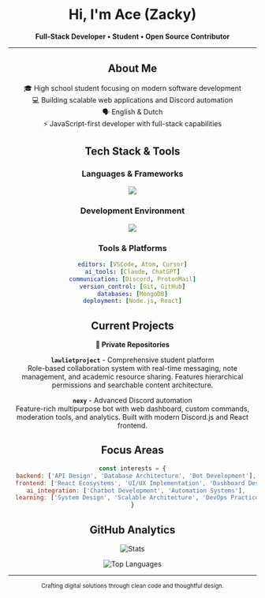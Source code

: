 <div align="center">

# Hi, I'm Ace (Zacky)

**Full-Stack Developer • Student • Open Source Contributor**

---

## About Me

🎓 High school student focusing on modern software development  
💻 Building scalable web applications and Discord automation  
🗣️ English & Dutch  
⚡ JavaScript-first developer with full-stack capabilities  

## Tech Stack & Tools

### Languages & Frameworks
<img src="https://skillicons.dev/icons?i=js,ts,python,cs,c,react,nodejs,html,css,mongodb&theme=dark" />

### Development Environment
<img src="https://skillicons.dev/icons?i=vscode,atom,github,discord&theme=dark" />

### Tools & Platforms
```yaml
editors: [VSCode, Atom, Cursor]
ai_tools: [Claude, ChatGPT]
communication: [Discord, ProtonMail]
version_control: [Git, GitHub]
databases: [MongoDB]
deployment: [Node.js, React]
```

## Current Projects

**🔐 Private Repositories**

**`lawlietproject`** - Comprehensive student platform  
Role-based collaboration system with real-time messaging, note management, and academic resource sharing. Features hierarchical permissions and searchable content architecture.

**`nexy`** - Advanced Discord automation  
Feature-rich multipurpose bot with web dashboard, custom commands, moderation tools, and analytics. Built with modern Discord.js and React frontend.

## Focus Areas

```javascript
const interests = {
  backend: ['API Design', 'Database Architecture', 'Bot Development'],
  frontend: ['React Ecosystems', 'UI/UX Implementation', 'Dashboard Design'],
  ai_integration: ['Chatbot Development', 'Automation Systems'],
  learning: ['System Design', 'Scalable Architecture', 'DevOps Practices']
}
```

## GitHub Analytics

![Stats](https://github-readme-stats.vercel.app/api?username=zackyey&show_icons=true&theme=tokyonight&hide_border=true&bg_color=0d1117)

![Top Languages](https://github-readme-stats.vercel.app/api/top-langs/?username=zackyey&layout=compact&theme=tokyonight&hide_border=true&bg_color=0d1117)

---

<sub>Crafting digital solutions through clean code and thoughtful design.</sub>

</div>
